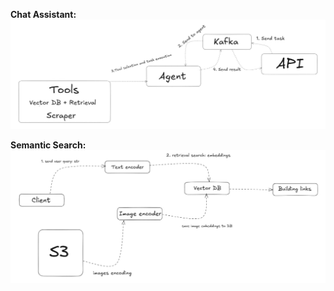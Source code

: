 **Chat Assistant:**  
![Chat Assistant Architecture](chat_assistant/assets/design/v2/rag_2.jpg)

**Semantic Search:**  
![Semantic Search Architecture](semantic_search/assets/design/v1/semantic_search1.jpg)
